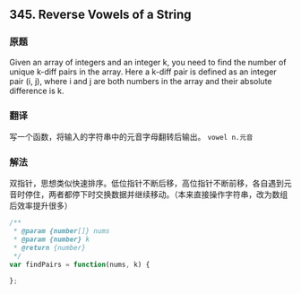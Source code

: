 ## 345. Reverse Vowels of a String
### 原题
Given an array of integers and an integer k, you need to find the number of unique k-diff pairs in the array. Here a k-diff pair is defined as an integer pair (i, j), where i and j are both numbers in the array and their absolute difference is k.
### 翻译
写一个函数，将输入的字符串中的元音字母翻转后输出。
`vowel n.元音`
### 解法
双指针，思想类似快速排序。低位指针不断后移，高位指针不断前移，各自遇到元音时停住，两者都停下时交换数据并继续移动。（本来直接操作字符串，改为数组后效率提升很多）
```javascript
/**
 * @param {number[]} nums
 * @param {number} k
 * @return {number}
 */
var findPairs = function(nums, k) {
    
};
```